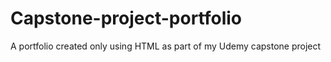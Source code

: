 # Capstone-project-portfolio
A portfolio created only using HTML as part of my Udemy capstone project
